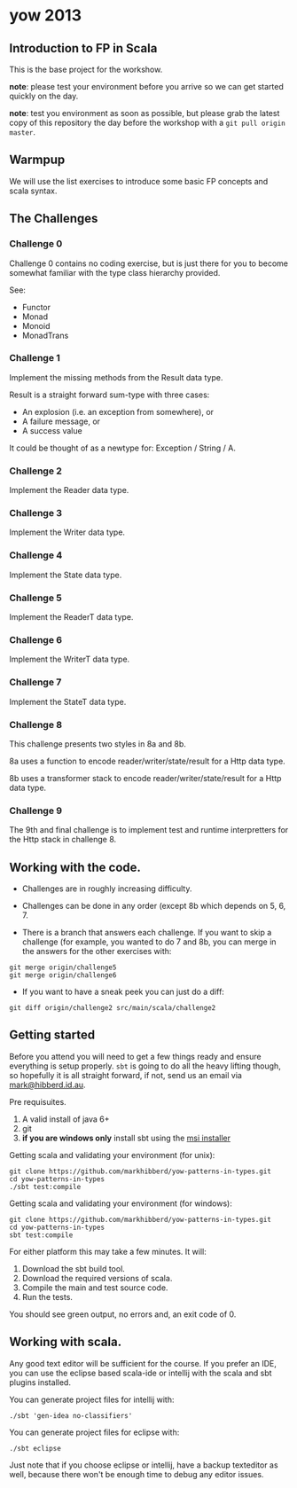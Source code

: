 # yow 2013
## Introduction to FP in Scala

This is the base project for the workshow.

__note__: please test your environment before you arrive so we can get
started quickly on the day.

__note__: test you environment as soon as possible, but please grab the
latest copy of this repository the day before the workshop with a `git pull origin master`.


## Warmpup

We will use the list exercises to introduce some basic FP concepts
and scala syntax.

## The Challenges

### Challenge 0

Challenge 0 contains no coding exercise, but is just there for you
to become somewhat familiar with the type class hierarchy provided.

See:
 - Functor
 - Monad
 - Monoid
 - MonadTrans

### Challenge 1

Implement the missing methods from the Result data type.

Result is a straight forward sum-type with three cases:
 - An explosion (i.e. an exception from somewhere), or
 - A failure message, or
 - A success value

It could be thought of as a newtype for: Exception \/ String \/ A.


### Challenge 2

Implement the Reader data type.


### Challenge 3

Implement the Writer data type.


### Challenge 4

Implement the State data type.


### Challenge 5

Implement the ReaderT data type.


### Challenge 6

Implement the WriterT data type.


### Challenge 7

Implement the StateT data type.


### Challenge 8

This challenge presents two styles in 8a and 8b.

8a uses a function to encode reader/writer/state/result for a Http data type.

8b uses a transformer stack to encode reader/writer/state/result for a Http data type.


### Challenge 9

The 9th and final challenge is to implement test and runtime interpretters for the Http
stack in challenge 8.


## Working with the code.

 - Challenges are in roughly increasing difficulty.

 - Challenges can be done in any order (except 8b which depends on  5, 6, 7.

 - There is a branch that answers each challenge. If you want to skip
   a challenge (for example, you wanted to do 7 and 8b, you can merge
   in the answers for the other exercises with:

```
git merge origin/challenge5
git merge origin/challenge6
```

 - If you want to have a sneak peek you can just do a diff:

```
git diff origin/challenge2 src/main/scala/challenge2
```


## Getting started

Before you attend you will need to get a few things
ready and ensure everything is setup properly. `sbt`
is going to do all the heavy lifting though, so
hopefully it is all straight forward, if not, send
us an email via <mark@hibberd.id.au>.


Pre requisuites.

 1. A valid install of java 6+
 2. git
 3. **if you are windows only** install sbt using the [msi installer](http://scalasbt.artifactoryonline.com/scalasbt/sbt-native-packages/org/scala-sbt/sbt/0.13.0/sbt.msi)


Getting scala and validating your environment (for unix):

    git clone https://github.com/markhibberd/yow-patterns-in-types.git
    cd yow-patterns-in-types
    ./sbt test:compile


Getting scala and validating your environment (for windows):

    git clone https://github.com/markhibberd/yow-patterns-in-types.git
    cd yow-patterns-in-types
    sbt test:compile


For either platform this may take a few minutes. It will:

 1. Download the sbt build tool.
 2. Download the required versions of scala.
 3. Compile the main and test source code.
 4. Run the tests.


You should see green output, no errors and, an exit code of 0.


## Working with scala.

Any good text editor will be sufficient for the course. If you
prefer an IDE, you can use the eclipse based scala-ide or
intellij with the scala and sbt plugins installed.

You can generate project files for intellij with:

    ./sbt 'gen-idea no-classifiers'

You can generate project files for eclipse with:

    ./sbt eclipse

Just note that if you choose eclipse or intellij, have a
backup texteditor as well, because there won't be enough
time to debug any editor issues.
